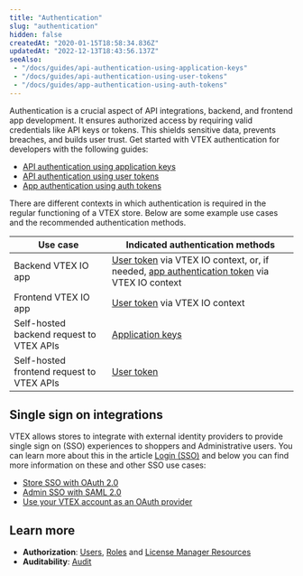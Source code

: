 ```yaml
---
title: "Authentication"
slug: "authentication"
hidden: false
createdAt: "2020-01-15T18:58:34.836Z"
updatedAt: "2022-12-13T18:43:56.137Z"
seeAlso:
 - "/docs/guides/api-authentication-using-application-keys"
 - "/docs/guides/api-authentication-using-user-tokens"
 - "/docs/guides/app-authentication-using-auth-tokens"
---
```

Authentication is a crucial aspect of API integrations, backend, and frontend app development. It ensures authorized access by requiring valid credentials like API keys or tokens. This shields sensitive data, prevents breaches, and builds user trust. Get started with VTEX authentication for developers with the following guides:

- [API authentication using application keys](https://developers.vtex.com/docs/guides/api-authentication-using-application-keys)
- [API authentication using user tokens](https://developers.vtex.com/docs/guides/api-authentication-using-user-tokens)
- [App authentication using auth tokens](https://developers.vtex.com/docs/guides/app-authentication-using-auth-tokens)

There are different contexts in which authentication is required in the regular functioning of a VTEX store. Below are some example use cases and the recommended authentication methods.

| **Use case** | **Indicated authentication methods** |
| ----- | ----- |
| Backend VTEX IO app | [User token](https://developers.vtex.com/docs/guides/api-authentication-using-user-tokens) via VTEX IO context, or, if needed, [app authentication token](https://developers.vtex.com/docs/guides/app-authentication-using-auth-tokens) via VTEX IO context |
| Frontend VTEX IO app | [User token](https://developers.vtex.com/docs/guides/api-authentication-using-user-tokens) via VTEX IO context |
| Self-hosted backend request to VTEX APIs | [Application keys](https://developers.vtex.com/docs/guides/api-authentication-using-application-keys) |
| Self-hosted frontend request to VTEX APIs | [User token](https://developers.vtex.com/docs/guides/api-authentication-using-user-tokens) |

## Single sign on integrations

VTEX allows stores to integrate with external identity providers to provide single sign on (SSO) experiences to shoppers and Administrative users. You can learn more about this in the article [Login (SSO)](https://developers.vtex.com/vtex-rest-api/docs/login-integration-guide) and below you can find more information on these and other SSO use cases:

* [Store SSO with OAuth 2.0](https://developers.vtex.com/docs/guides/login-integration-guide-webstore-oauth2)
* [Admin SSO with SAML 2.0](https://developers.vtex.com/docs/guides/login-integration-guide-admin-saml2)
* [Use your VTEX account as an OAuth provider](https://developers.vtex.com/docs/apps/vtex.oauth-provider-admin@2.x)

## Learn more

- **Authorization**: [Users](https://help.vtex.com/en/subcategory/users--63DHe3VQEEE6Uuua8gIs2M), [Roles](https://help.vtex.com/en/tutorial/roles--7HKK5Uau2H6wxE1rH5oRbc) and [License Manager Resources](https://help.vtex.com/en/tutorial/license-manager-resources--3q6ztrC8YynQf6rdc6euk3)
- **Auditability**: [Audit](https://help.vtex.com/en/tutorial/searching-for-events-on-audit--5RXf9WJ5YLFBcS8q8KcxTA)
